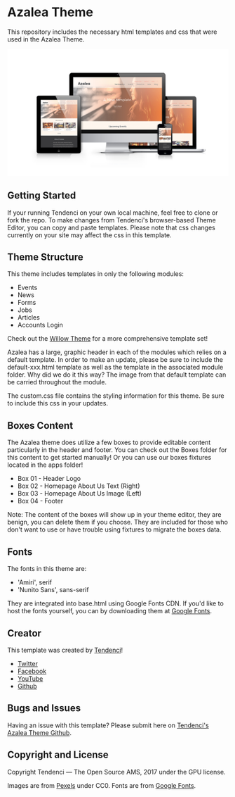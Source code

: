 # Azalea Theme
This repository includes the necessary html templates and css that were used in the Azalea Theme.

![Azalea](media/img/azalea-home-3.png "The Azalea Theme is responsive.")

## Getting Started
If your running Tendenci on your own local machine, feel free to clone or fork the repo.
To make changes from Tendenci's browser-based Theme Editor, you can copy and paste templates.  Please note that css changes currently on your site may affect the css in this template.

## Theme Structure
This theme includes templates in only the following modules:
* Events
* News
* Forms
* Jobs
* Articles
* Accounts Login

Check out the [Willow Theme](https://github.com/tendenci/tendenci-base-theme) for a more comprehensive template set!

Azalea has a large, graphic header in each of the modules which relies on a default template.  In order to make an update, please be sure to include the default-xxx.html template as well as the template in the associated module folder.  Why did we do it this way?  The image from that default template can be carried throughout the module.

The custom.css file contains the styling information for this theme.  Be sure to include this css in your updates.

## Boxes Content
The Azalea theme does utilize a few boxes to provide editable content particularly in the header and footer.  You can check out the Boxes folder for this content to get started manually!  Or you can use our boxes fixtures located in the apps folder!

* Box 01 - Header Logo
* Box 02 - Homepage About Us Text (Right)
* Box 03 - Homepage About Us Image (Left)
* Box 04 - Footer

Note: The content of the boxes will show up in your theme editor, they are benign, you can delete them if you choose.  They are included for those who don't want to use or have trouble using fixtures to migrate the boxes data. 

## Fonts
The fonts in this theme are:
* 'Amiri', serif
* 'Nunito Sans', sans-serif

They are integrated into base.html using Google Fonts CDN.  If you'd like to host the fonts yourself, you can by downloading them at [Google Fonts](https://fonts.google.com).

## Creator
This template was created by [Tendenci](https://tendenci.com)!

* [Twitter](https://twitter.com/tendenci)
* [Facebook](https://facebook.com/tendenci)
* [YouTube](https://youtube.com/tendencicms)
* [Github](https://github.com/tendenci)

## Bugs and Issues
Having an issue with this template?  Please submit here on [Tendenci's Azalea Theme Github](https://github.com/tendenci/azalea-theme/issues).

## Copyright and License
Copyright Tendenci — The Open Source AMS, 2017 under the GPU license.

Images are from [Pexels](https://pexels.com) under CC0.
Fonts are from [Google Fonts](https//fonts.google.com).
